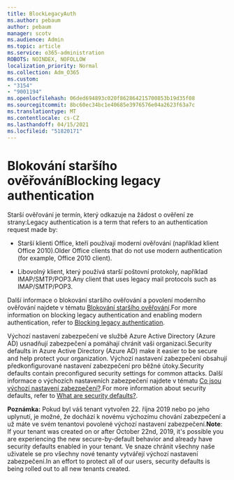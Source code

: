 ```yaml
---
title: BlockLegacyAuth
ms.author: pebaum
author: pebaum
manager: scotv
ms.audience: Admin
ms.topic: article
ms.service: o365-administration
ROBOTS: NOINDEX, NOFOLLOW
localization_priority: Normal
ms.collection: Adm_O365
ms.custom:
- "3154"
- "9001194"
ms.openlocfilehash: 06ded694893c020f862864215700853b19d35f08
ms.sourcegitcommit: 8bc60ec34bc1e40685e3976576e04a2623f63a7c
ms.translationtype: MT
ms.contentlocale: cs-CZ
ms.lasthandoff: 04/15/2021
ms.locfileid: "51820171"
---
```

# <a name="blocking-legacy-authentication"></a><span data-ttu-id="fecd7-102">Blokování staršího ověřování</span><span class="sxs-lookup"><span data-stu-id="fecd7-102">Blocking legacy authentication</span></span>

<span data-ttu-id="fecd7-103">Starší ověřování je termín, který odkazuje na žádost o ověření ze strany:</span><span class="sxs-lookup"><span data-stu-id="fecd7-103">Legacy authentication is a term that refers to an authentication request made by:</span></span>

- <span data-ttu-id="fecd7-104">Starší klienti Office, kteří používají moderní ověřování (například klient Office 2010).</span><span class="sxs-lookup"><span data-stu-id="fecd7-104">Older Office clients that do not use modern authentication (for example, Office 2010 client).</span></span>

- <span data-ttu-id="fecd7-105">Libovolný klient, který používá starší poštovní protokoly, například IMAP/SMTP/POP3.</span><span class="sxs-lookup"><span data-stu-id="fecd7-105">Any client that uses legacy mail protocols such as IMAP/SMTP/POP3.</span></span>

<span data-ttu-id="fecd7-106">Další informace o blokování staršího ověřování a povolení moderního ověřování najdete v tématu [Blokování staršího ověřování](https://docs.microsoft.com/azure/active-directory/conditional-access/concept-conditional-access-block-legacy-authentication).</span><span class="sxs-lookup"><span data-stu-id="fecd7-106">For more information on blocking legacy authentication and enabling modern authentication, refer to [Blocking legacy authentication](https://docs.microsoft.com/azure/active-directory/conditional-access/concept-conditional-access-block-legacy-authentication).</span></span>

<span data-ttu-id="fecd7-107">Výchozí nastavení zabezpečení ve službě Azure Active Directory (Azure AD) usnadňují zabezpečení a pomáhají chránit vaši organizaci.</span><span class="sxs-lookup"><span data-stu-id="fecd7-107">Security defaults in Azure Active Directory (Azure AD) make it easier to be secure and help protect your organization.</span></span> <span data-ttu-id="fecd7-108">Výchozí nastavení zabezpečení obsahují předkonfigurované nastavení zabezpečení pro běžné útoky.</span><span class="sxs-lookup"><span data-stu-id="fecd7-108">Security defaults contain preconfigured security settings for common attacks.</span></span>
<span data-ttu-id="fecd7-109">Další informace o výchozích nastaveních zabezpečení najdete v tématu [Co jsou výchozí nastavení zabezpečení?](https://docs.microsoft.com/azure/active-directory/fundamentals/concept-fundamentals-security-defaults).</span><span class="sxs-lookup"><span data-stu-id="fecd7-109">For more information about security defaults, refer to [What are security defaults?](https://docs.microsoft.com/azure/active-directory/fundamentals/concept-fundamentals-security-defaults).</span></span> 

<span data-ttu-id="fecd7-110">**Poznámka:** Pokud byl váš tenant vytvořen 22. října 2019 nebo po jeho uplynutí, je možné, že dochází k novému výchozímu chování zabezpečení a už máte ve svém tenantovi povolené výchozí nastavení zabezpečení.</span><span class="sxs-lookup"><span data-stu-id="fecd7-110">**Note**:  If your tenant was created on or after October 22nd, 2019, it's possible you are experiencing the new secure-by-default behavior and already have security defaults enabled in your tenant.</span></span>  <span data-ttu-id="fecd7-111">Ve snaze chránit všechny naše uživatele se pro všechny nové tenanty vytvářejí výchozí nastavení zabezpečení.</span><span class="sxs-lookup"><span data-stu-id="fecd7-111">In an effort to protect all of our users, security defaults is being rolled out to all new tenants created.</span></span>
